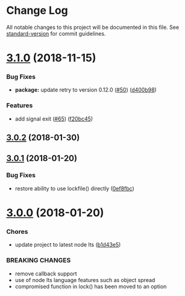 # Change Log

All notable changes to this project will be documented in this file. See [standard-version](https://github.com/conventional-changelog/standard-version) for commit guidelines.

<a name="3.1.0"></a>
# [3.1.0](https://github.com/moxystudio/node-proper-lockfile/compare/v3.0.2...v3.1.0) (2018-11-15)


### Bug Fixes

* **package:** update retry to version 0.12.0 ([#50](https://github.com/moxystudio/node-proper-lockfile/issues/50)) ([d400b98](https://github.com/moxystudio/node-proper-lockfile/commit/d400b98))


### Features

* add signal exit ([#65](https://github.com/moxystudio/node-proper-lockfile/issues/65)) ([f20bc45](https://github.com/moxystudio/node-proper-lockfile/commit/f20bc45))



<a name="3.0.2"></a>
## [3.0.2](https://github.com/moxystudio/node-proper-lockfile/compare/v3.0.1...v3.0.2) (2018-01-30)



<a name="3.0.1"></a>
## [3.0.1](https://github.com/moxystudio/node-proper-lockfile/compare/v3.0.0...v3.0.1) (2018-01-20)


### Bug Fixes

* restore ability to use lockfile() directly ([0ef8fbc](https://github.com/moxystudio/node-proper-lockfile/commit/0ef8fbc))



<a name="3.0.0"></a>
# [3.0.0](https://github.com/moxystudio/node-proper-lockfile/compare/v2.0.1...v3.0.0) (2018-01-20)


### Chores

* update project to latest node lts ([b1d43e5](https://github.com/moxystudio/node-proper-lockfile/commit/b1d43e5))


### BREAKING CHANGES

* remove callback support
* use of node lts language features such as object spread
* compromised function in lock() has been moved to an option

